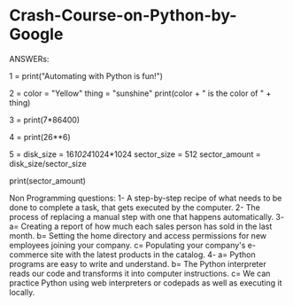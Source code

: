 # Crash-Course-on-Python-by-Google

ANSWERs:

1 = print("Automating with Python is fun!")

2 = 
color = "Yellow"
thing = "sunshine"
print(color + " is the color of " + thing)


3 = 
print(7*86400)


4 =
print(26**6)

5 = 
disk_size = 16*1024*1024*1024
sector_size = 512
sector_amount = disk_size/sector_size

print(sector_amount)


Non Programming questions:
1- A step-by-step recipe of what needs to be done to complete a task, that gets executed by the computer.
2- The process of replacing a manual step with one that happens automatically.
3- a= Creating a report of how much each sales person has sold in the last month.
   b= Setting the home directory and access permissions for new employees joining your company.
   c= Populating your company's e-commerce site with the latest products in the catalog.
4- a= Python programs are easy to write and understand.
   b= The Python interpreter reads our code and transforms it into computer instructions.
   c= We can practice Python using web interpreters or codepads as well as executing it locally.





